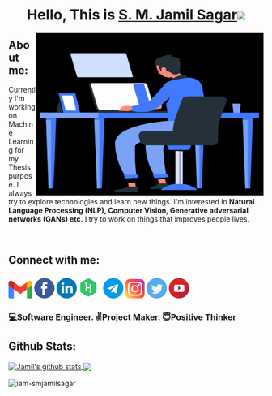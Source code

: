 <!-- Heading -->
<div align="center">
   <h1>Hello, This is <a target="_blank" href="https://www.facebook.com/iam.smjamilsagar">S. M. Jamil Sagar</a><img src="https://media.giphy.com/media/hvRJCLFzcasrR4ia7z/giphy.gif" width="25px"></h1>
</div>


<!-- About Me -->
<img align="right" height="320px" width="450px" alt="GIF" src="Files/about.gif" />

<div align="left">
   <h2>About me:</h2>
   <p>Currently I'm working on Machine Learning for my Thesis purpose.</b></a> I always try to explore technologies and learn new things. I'm interested in <b>Natural Language Processing (NLP), Computer Vision, Generative adversarial networks (GANs) etc.</b> I try to work on things that improves people lives.</p>
</div>
<br>


<!-- Social Platforms -->
<div>
   <h2>Connect with me:</h2>
   <code><a href="mailto:s.m.jamil.sagar1111@gmail.com"><img height="35" src="Files/gmail.png"></a></code>
   <code><a href="https://www.facebook.com/iam.smjamilsagar"><img height="40" src="Files/facebook.png" target=”_blank”></a></code>
   <code><a href="https://www.linkedin.com/in/iam-smjamilsagar"><img height="40" src="Files/linkedin.png"></a></code>
   <code><a href="https://www.hackerrank.com/smjamilsagar"><img height="45" src="Files/hackerrank.svg"></a></code>
   <code><a href="http://t.me/smjamilsagar"><img height="40" src="Files/telegram.svg"></a></code>
   <code><a href="https://www.instagram.com/iam.smjamilsagar"><img height="38" src="Files/instagram.svg"></a></code>
   <code><a href="https://twitter.com/smjamilsagar"><img height="40" src="Files/twitter.png"></a></code>
   <code><a href="https://www.youtube.com/channel/UCSVsPqz7Bh2ZTPMAKxeYwYg"><img height="40" src="Files/youtube.png"></a></code>
</div>


### 💻Software Engineer.   ✌Project Maker.  😇Positive Thinker


<!-- Github Stats -->
<h2>Github Stats:</h2>
<a href="https://github.com/anuraghazra/github-readme-stats">
  <img align="center" src="https://github-readme-stats.vercel.app/api?username=iam-smjamilsagar&show_icons=true&include_all_commits=true&theme=chartreuse-dark" alt="Jamil's github stats" />
</a>
<a href="https://github.com/anuraghazra/github-readme-stats">
  <img align="center" src="https://github-readme-stats.vercel.app/api/top-langs/?username=iam-smjamilsagar&layout=compact&theme=chartreuse-dark" />
</a>

<p><img align="center" src="https://github-readme-streak-stats.herokuapp.com/?user=iam-smjamilsagar&theme=chartreuse-dark" alt="iam-smjamilsagar" /></p>




